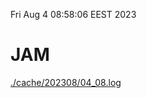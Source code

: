 Fri Aug  4 08:58:06 EEST 2023
# JAM
<a href='./cache/202308/04_08.log'>./cache/202308/04_08.log</a>
